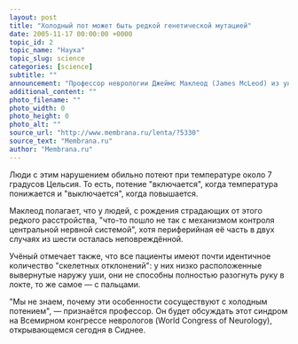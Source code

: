 ```yaml
---
layout: post
title: "Холодный пот может быть редкой генетической мутацией"
date: 2005-11-17 00:00:00 +0000
topic_id: 2
topic_name: "Наука"
topic_slug: science
categories: [science]
subtitle: ""
announcement: "Профессор неврологии Джеймс Маклеод (James McLeod) из университета Сиднея (University of Sydney) утверждает, что холодный пот — это не только естественная реакция на что-то пугающее или инфекции. Это ещё и редкая генетическая мутация, от которой страдает всего шесть человек в мире."
additional_content: ""
photo_filename: ""
photo_width: 0
photo_height: 0
photo_alt: ""
source_url: "http://www.membrana.ru/lenta/?5330"
source_text: "Membrana.ru"
author: "Membrana.ru"
---
```

Люди с этим нарушением обильно потеют при температуре около 7 градусов Цельсия. То есть, потение "включается", когда температура понижается и "выключается", когда повышается.

Маклеод полагает, что у людей, с рождения страдающих от этого редкого расстройства, "что-то пошло не так с механизмом контроля центральной нервной системой", хотя периферийная её часть в двух случаях из шести осталась неповреждённой.

Учёный отмечает также, что все пациенты имеют почти идентичное количество "скелетных отклонений": у них низко расположенные вывернутые наружу уши, они не способны полностью разогнуть руку в локте, то же самое — с пальцами.

"Мы не знаем, почему эти особенности сосуществуют с холодным потением", — признаётся профессор. Он будет обсуждать этот синдром на Всемирном конгрессе неврологов (World Congress of Neurology), открывающемся сегодня в Сиднее.
